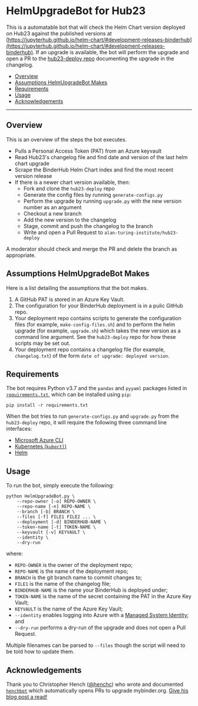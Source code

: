 # HelmUpgradeBot for Hub23

This is a automatable bot that will check the Helm Chart version deployed on Hub23 against the published versions at [https://jupyterhub.github.io/helm-chart/#development-releases-binderhub](https://jupyterhub.github.io/helm-chart/#development-releases-binderhub).
If an upgrade is available, the bot will perform the upgrade and open a PR to the [hub23-deploy repo](https://github.com/alan-turing-institute/hub23-deploy) documenting the upgrade in the changelog.

- [Overview](#overview)
- [Assumptions HelmUpgradeBot Makes](#assumptions-helmupgradebot-makes)
- [Requirements](#requirements)
- [Usage](#usage)
- [Acknowledgements](#acknowledgements)

---

## Overview

This is an overview of the steps the bot executes.

* Pulls a Personal Access Token (PAT) from an Azure keyvault
* Read Hub23's changelog file and find date and version of the last helm chart upgrade
* Scrape the BinderHub Helm Chart index and find the most recent version release
* If there is a newer chart version available, then:
  * Fork and clone the `hub23-deploy` repo
  * Generate the config files by running `generate-configs.py`
  * Perform the upgrade by running `upgrade.py` with the new version number as an argument
  * Checkout a new branch
  * Add the new version to the changelog
  * Stage, commit and push the changelog to the branch
  * Write and open a Pull Request to `alan-turing-institute/hub23-deploy`

A moderator should check and merge the PR and delete the branch as appropriate.

## Assumptions HelmUpgradeBot Makes

Here is a list detailing the assumptions that the bot makes.

1. A GitHub PAT is stored in an Azure Key Vault.
2. The configuration for your BinderHub deployment is in a pulic GitHub repo.
3. Your deployment repo contains scripts to generate the configuration files (for example, `make-config-files.sh`) and to perform the helm upgrade (for example, `upgrade.sh`) which takes the new version as a command line argument. See the `hub23-deploy` repo for how these scripts may be set out.
4. Your deployment repo contains a changelog file (for example, `changelog.txt`) of the form `date of upgrade: deployed version`.

## Requirements

The bot requires Python v3.7 and the `pandas` and `pyyaml` packages listed in [`requirements.txt`](./requirements.txt), which can be installed using `pip`:

```
pip install -r requirements.txt
```

When the bot tries to run `generate-configs.py` and `upgrade.py` from the `hub23-deploy` repo, it will require the following three command line interfaces:

* [Microsoft Azure CLI](https://docs.microsoft.com/en-us/cli/azure/install-azure-cli?view=azure-cli-latest)
* [Kubernetes (`kubectl`)](https://kubernetes.io/docs/tasks/tools/install-kubectl/)
* [Helm](https://helm.sh/docs/using_helm/#installing-helm)

## Usage

To run the bot, simply execute the following:

```
python HelmUpgradeBot.py \
    --repo-owner [-o] REPO-OWNER \
    --repo-name [-n] REPO-NAME \
    --branch [-b] BRANCH \
    --files [-f] FILE1 FILE2 ... \
    --deployment [-d] BINDERHUB-NAME \
    --token-name [-t] TOKEN-NAME \
    --keyvault [-v] KEYVAULT \
    --identity \
    --dry-run
```
where:
* `REPO-OWNER` is the owner of the deployment repo;
* `REPO-NAME` is the name of the deployment repo;
* `BRANCH` is the git branch name to commit changes to;
* `FILE1` is the name of the changelog file;
* `BINDERHUB-NAME` is the name your BinderHub is deployed under;
* `TOKEN-NAME` is the name of the secret containing the PAT in the Azure Key Vault;
* `KEYVAULT` is the name of the Azure Key Vault;
* `--identity` enables logging into Azure with a [Managed System Identity](https://docs.microsoft.com/en-gb/azure/active-directory/managed-identities-azure-resources/overview); and
* `--dry-run` performs a dry-run of the upgrade and does not open a Pull Request.

Multiple filenames can be parsed to `--files` though the script will need to be told how to update them.

## Acknowledgements

Thank you to Christopher Hench ([@henchc](https://github.com/henchc)) who wrote and documented [`henchbot`](https://github.com/henchbot) which automatically opens PRs to upgrade mybinder.org.
[Give his blog post a read!](https://hackmd.io/qC4ooA5TTn6xA2w-2OLHbA)
